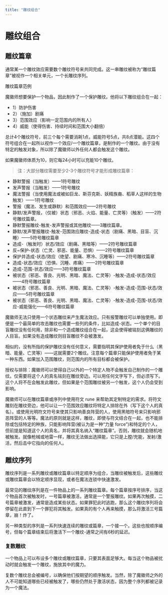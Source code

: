 ```yaml
---
title: "雕纹组合"
---
```

# 雕纹组合

## 雕纹篇章

通常某一个雕纹效应需要数个雕纹符号来共同完成。这一串雕纹被称为“雕纹篇章”被视作一个相关单元，一个长雕纹序列。

雕纹篇章范例

魔徽师想要保护一个物品，因此制作了一个保护雕纹。他将以下雕纹组合在一起：

- 1）防护伤害
- 2）（施加）剧痛
- 3）范围效应（影响一定范围内的所有人）
- 4）威能（使得伤害、持续时间和范围大小翻倍）

总计4个雕纹符号，前三个每个需要消耗1点，威能符号5点，共8点潜能。这四个符号组合在一起所以视作一个效应/一个雕纹篇章，是制作的一个雕纹。由于没有特定的触发对象，所以除了魔徽师以外任何人都会触发这个雕纹。

如果魔徽师体质为10，则它每24小时可以充能10个雕纹。

> 注：大部分雕纹需要至少2-3个雕纹符号才能形成雕纹篇章：

- 静默警报（当触发）——1符号雕纹
- 发声警报（当触发）——1符号雕纹
- 魔法警报（当使用魔法或被如巨龙、斯芬克斯、妖精族裔、稻草人这样的生物触发）——1符号雕纹
- 警报（魔法、发生或静默）和范围效应——2符号雕纹
- 静默/发声警报，（仅被）状态（邪恶、火焰、能量、亡灵等）（触发）——2符号雕纹篇章。
- 静默警报雕纹-触发-发声警报或其他雕纹——3雕纹篇章。
- 静默/发声警报雕纹-触发-范围效应雕纹-造成-状态（剧痛、黑暗、目盲、沉睡）——5符号雕纹篇章
- 造成-（触发时）状态/效应（剧痛、黑暗等）——2符号雕纹篇章
- 反~保护-状态（亡灵、邪恶、能量、恐惧）——2符号雕纹篇章
- 保护并造成-状态/效应（绝望、剧痛、寒冷、沉睡等）——2符号雕纹篇章
- 造成-状态/效应（恐惧、沉睡、疼痛）——2符号雕纹篇章
- 造成-范围-状态/效应——3符号雕纹篇章
- 被状态（邪恶、善良、光明、黑暗、魔法、亡灵等）-触发-造成-状态/效应——4符号雕纹篇章
- 被状态（邪恶、善良、光明、黑暗、魔法、亡灵等）-触发-造成-范围-状态/效应——5符号雕纹篇章
- 被状态（邪恶、善良、光明、黑暗、魔法、亡灵等）-触发-造成-范围-状态/效应-威能强化——6符号雕纹篇章



魔徽师无法只使用一个状态雕纹来产生魔法效应。只有报警雕纹可以单独使用。即便是一个最简单的攻击雕纹也需要一些列的条件，比如造成-状态。一个单个的目盲雕纹没有任何用，除非和一个造成雕纹组合在一起，这会使得被铭刻这俩雕纹的人目盲。如果没有造成雕纹则目盲雕纹不会被激发。

相似的，没有所指的保护雕纹没有任何意义，需要指明其保护使用者免于什么（黑暗、能量、亡灵等）——这就需要2个雕纹。注意每个篇章只能保护使用者免于某一种东西。如果加入范围雕纹，则范围内的所有目标都会被保护。

授权与排除：魔徽师可以使得自己以外的一个特定人物不会触发自己制作的一个雕纹。仅需要将这个人的真名铭刻在雕纹旁边。可以用任何文字写下，但必须写下。这个人将不在会触发此雕纹，但如果是个范围雕纹被另一个触发，这个人仍会受到影响。

魔徽师可以在雕纹篇章或序列中使用符文 rune 来帮助其定制特定的需求。将符文雕刻在雕纹旁边，他可以让一个范围效应雕纹将特定人排除在外（写下这个人的真名）。或使用光明符文符号来使其只影响善良阵营的人，使用黑暗符号来只影响邪恶阵营的人等等。魔法的原则就是这样，雕纹，即使与符文结合在一起，也不能排除或包括特定的种族，只能影响阵营(被认为是一种“力量 force”)和特定的个人，但前提是知道这个人的真名，并将其真名纳入“雕纹篇章”。否则，雕纹就会随机地被触发。就像枪械或地雷一样，雕纹无法做出选择能，它只是上膛/充能，发射/激活，然后击中它指向的任何人。



## 雕纹序列

雕纹序列是一系列雕纹或雕纹篇章以特定顺序为组合，当雕纹被触发后，这些雕纹或雕纹篇章会以特定顺序显现，或者在魔法连锁中快速激发。

最常见的雕纹序列是在一件物品上的一系列雕纹篇章。每个篇章按序号排序，当这个物品首次被触发时，一号篇章被激活，通常是一个警报雕纹。如果再次触摸，二号篇章被激发，通常是造成某些状态。如果罪犯此时逃跑，那么这个雕纹序列将会停留在此直到下一个罪犯将其触发。如果真的有个人再来触摸，那么将激活三号篇章，崩！炸了。

另一种类型的序列是一系列快速连续的雕纹或篇章，一个接一个。这些也按顺序编号，但每个篇章结束后将激活下一个雕纹-通常之间有6秒的延迟。

### 复数雕纹

一个物品上可以布设多个雕纹或雕纹篇章，只要其表面足够大。每当这个物品被扰动时就会触发一个雕纹，施放其中的魔力。

复数个雕纹总会被编号，以确保他们按期望的顺序触发。当然，除了魔徽师之外的人不可能知道哪些已经被触发了，哪些仍然处于激活状态，因为整个序列都被记录为一个魔法。

